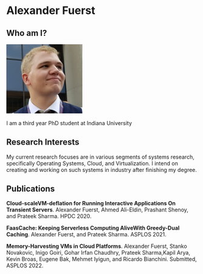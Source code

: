 # Alexander Fuerst

## Who am I?

<img src="assets/img.jpg" alt="drawing" width="200"/>

I am a third year PhD student at Indiana University

## Research Interests

My current research focuses are in various segments of systems research, specifically  Operating Systems, Cloud, and Virtualization. I intend on creating and working on such systems in industry after finishing my degree.

## Publications

**Cloud-scaleVM-deflation for Running Interactive Applications On Transient Servers**.
Alexander  Fuerst,  Ahmed  Ali-Eldin,  Prashant  Shenoy,  and  Prateek  Sharma. HPDC 2020.

**FaasCache: Keeping Serverless Computing AliveWith Greedy-Dual Caching**.
Alexander Fuerst, and Prateek Sharma. ASPLOS 2021.

**Memory-Harvesting VMs in Cloud Platforms**.
Alexander Fuerst, Stanko Novakovic, Inigo Goiri, Gohar Irfan Chaudhry, Prateek Sharma,Kapil Arya, Kevin Broas, Eugene Bak, Mehmet Iyigun, and Ricardo Bianchini. Submitted, ASPLOS 2022.
